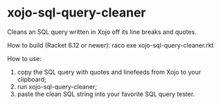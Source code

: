 # xojo-sql-query-cleaner
Cleans an SQL query written in Xojo off its line breaks and quotes.

How to build (Racket 6.12 or newer):
raco exe xojo-sql-query-cleaner.rkt

How to use:
1) copy the SQL query with quotes and linefeeds from Xojo to your clipboard;
2) run xojo-sql-query-cleaner;
3) paste the clean SQL string into your favorite SQL query tester.

